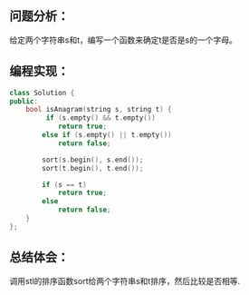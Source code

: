 ## 问题分析：
给定两个字符串s和t，编写一个函数来确定t是否是s的一个字母。
## 编程实现：
```c++
class Solution {
public:
    bool isAnagram(string s, string t) {
         if (s.empty() && t.empty())
            return true;
        else if (s.empty() || t.empty())
            return false;

        sort(s.begin(), s.end());
        sort(t.begin(), t.end());

        if (s == t)
            return true;
        else
            return false;     
    }
};
```
## 总结体会：
调用stl的排序函数sort给两个字符串s和t排序，然后比较是否相等.
